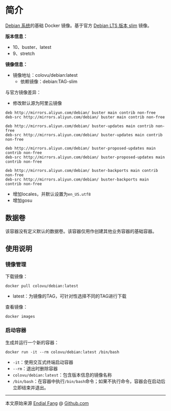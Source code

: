 # 简介

[Debian 系统](https://www.debian.org/)的基础 Docker 镜像。基于官方 [Debian LTS 版本 slim](https://hub.docker.com/_/debian) 镜像。

**版本信息：**

- 10、buster、latest
- 9、stretch

**镜像信息：**

* 镜像地址：colovu/debian:latest
  * 依赖镜像：debian:TAG-slim



与官方镜像差异：

- 修改默认源为阿里云镜像

```shell
deb http://mirrors.aliyun.com/debian/ buster main contrib non-free
deb-src http://mirrors.aliyun.com/debian/ buster main contrib non-free

deb http://mirrors.aliyun.com/debian/ buster-updates main contrib non-free
deb-src http://mirrors.aliyun.com/debian/ buster-updates main contrib non-free

deb http://mirrors.aliyun.com/debian/ buster-proposed-updates main contrib non-free
deb-src http://mirrors.aliyun.com/debian/ buster-proposed-updates main contrib non-free

deb http://mirrors.aliyun.com/debian/ buster-backports main contrib non-free
deb-src http://mirrors.aliyun.com/debian/ buster-backports main contrib non-free
```

- 增加locales，并默认设置为`en_US.utf8`
- 增加gosu



## 数据卷

该容器没有定义默认的数据卷。该容器仅用作创建其他业务容器的基础容器。



## 使用说明

### 镜像管理

下载镜像：

```shell
docker pull colovu/debian:latest
```

- latest：为镜像的TAG，可针对性选择不同的TAG进行下载



查看镜像：

```shell
docker images
```



### 启动容器

生成并运行一个新的容器：

```shell
docker run -it --rm colovu/debian:latest /bin/bash
```

- `-it`：使用交互式终端启动容器
- `--rm`：退出时删除容器
- `colovu/debian:latest`：包含版本信息的镜像名称
- `/bin/bash`：在容器中执行`/bin/bash`命令；如果不执行命令，容器会在启动后立即结束并退出。



----

本文原始来源 [Endial Fang](https://github.com/colovu) @ [Github.com](https://github.com)

